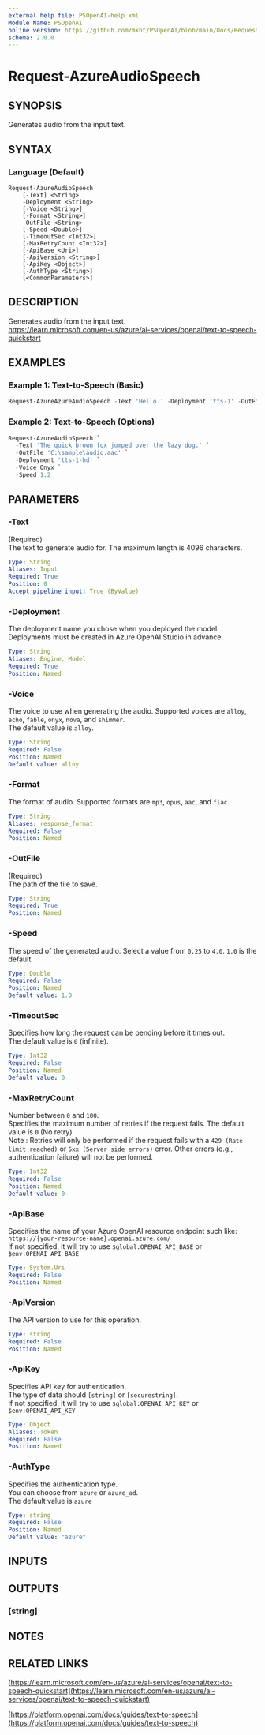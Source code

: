 ```yaml
---
external help file: PSOpenAI-help.xml
Module Name: PSOpenAI
online version: https://github.com/mkht/PSOpenAI/blob/main/Docs/Request-AzureAudioSpeech.md
schema: 2.0.0
---
```


# Request-AzureAudioSpeech

## SYNOPSIS
Generates audio from the input text.

## SYNTAX

### Language (Default)
```
Request-AzureAudioSpeech
    [-Text] <String>
    -Deployment <String>
    [-Voice <String>]
    [-Format <String>]
    -OutFile <String>
    [-Speed <Double>]
    [-TimeoutSec <Int32>]
    [-MaxRetryCount <Int32>]
    [-ApiBase <Uri>]
    [-ApiVersion <String>]
    [-ApiKey <Object>]
    [-AuthType <String>]
    [<CommonParameters>]
```


## DESCRIPTION
Generates audio from the input text.  
https://learn.microsoft.com/en-us/azure/ai-services/openai/text-to-speech-quickstart

## EXAMPLES

### Example 1: Text-to-Speech (Basic)
```PowerShell
Request-AzureAzureAudioSpeech -Text 'Hello.' -Deployment 'tts-1' -OutFile 'C:\sample\audio.mp3'
```

### Example 2: Text-to-Speech (Options)
```PowerShell
Request-AzureAudioSpeech `
  -Text 'The quick brown fox jumped over the lazy dog.' `
  -OutFile 'C:\sample\audio.aac' `
  -Deployment 'tts-1-hd' `
  -Voice Onyx `
  -Speed 1.2
```

## PARAMETERS

### -Text
(Required)  
The text to generate audio for. The maximum length is 4096 characters.

```yaml
Type: String
Aliases: Input
Required: True
Position: 0
Accept pipeline input: True (ByValue)
```

### -Deployment
The deployment name you chose when you deployed the model.  
Deployments must be created in Azure OpenAI Studio in advance.

```yaml
Type: String
Aliases: Engine, Model
Required: True
Position: Named
```

### -Voice
The voice to use when generating the audio. Supported voices are `alloy`, `echo`, `fable`, `onyx`, `nova`, and `shimmer`.  
The default value is `alloy`.

```yaml
Type: String
Required: False
Position: Named
Default value: alloy
```

### -Format
The format of audio. Supported formats are `mp3`, `opus`, `aac`, and `flac`.

```yaml
Type: String
Aliases: response_format
Required: False
Position: Named
```

### -OutFile
(Required)  
The path of the file to save.

```yaml
Type: String
Required: True
Position: Named
```

### -Speed
The speed of the generated audio. Select a value from `0.25` to `4.0`. `1.0` is the default.

```yaml
Type: Double
Required: False
Position: Named
Default value: 1.0
```

### -TimeoutSec
Specifies how long the request can be pending before it times out.  
The default value is `0` (infinite).

```yaml
Type: Int32
Required: False
Position: Named
Default value: 0
```

### -MaxRetryCount
Number between `0` and `100`.  
Specifies the maximum number of retries if the request fails. The default value is `0` (No retry).  
Note : Retries will only be performed if the request fails with a `429 (Rate limit reached)` or `5xx (Server side errors)` error. Other errors (e.g., authentication failure) will not be performed.  

```yaml
Type: Int32
Required: False
Position: Named
Default value: 0
```

### -ApiBase
Specifies the name of your Azure OpenAI resource endpoint such like: `https://{your-resource-name}.openai.azure.com/`  
If not specified, it will try to use `$global:OPENAI_API_BASE` or `$env:OPENAI_API_BASE`

```yaml
Type: System.Uri
Required: False
Position: Named
```

### -ApiVersion
The API version to use for this operation.  

```yaml
Type: string
Required: False
Position: Named
```

### -ApiKey
Specifies API key for authentication.  
The type of data should `[string]` or `[securestring]`.  
If not specified, it will try to use `$global:OPENAI_API_KEY` or `$env:OPENAI_API_KEY`

```yaml
Type: Object
Aliases: Token
Required: False
Position: Named
```

### -AuthType
Specifies the authentication type.  
You can choose from `azure` or `azure_ad`.  
The default value is `azure`

```yaml
Type: string
Required: False
Position: Named
Default value: "azure"
```

## INPUTS

## OUTPUTS

### [string]
## NOTES

## RELATED LINKS
[https://learn.microsoft.com/en-us/azure/ai-services/openai/text-to-speech-quickstart](https://learn.microsoft.com/en-us/azure/ai-services/openai/text-to-speech-quickstart)

[https://platform.openai.com/docs/guides/text-to-speech](https://platform.openai.com/docs/guides/text-to-speech)

